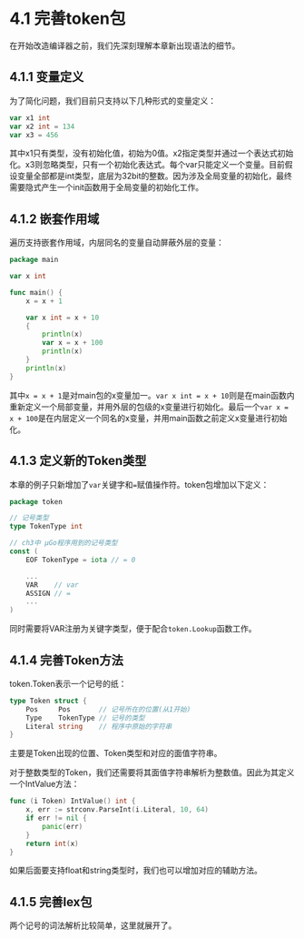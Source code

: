 # 4.1 完善token包

在开始改造编译器之前，我们先深刻理解本章新出现语法的细节。

## 4.1.1 变量定义

为了简化问题，我们目前只支持以下几种形式的变量定义：

```go
var x1 int
var x2 int = 134
var x3 = 456
```

其中x1只有类型，没有初始化值，初始为0值。x2指定类型并通过一个表达式初始化。x3则忽略类型，只有一个初始化表达式。每个var只能定义一个变量。目前假设变量全部都是int类型，底层为32bit的整数。因为涉及全局变量的初始化，最终需要隐式产生一个init函数用于全局变量的初始化工作。

## 4.1.2 嵌套作用域

遍历支持嵌套作用域，内层同名的变量自动屏蔽外层的变量：

```go
package main

var x int

func main() {
	x = x + 1

	var x int = x + 10
	{
		println(x)
		var x = x + 100
		println(x)
	}
	println(x)
}
```

其中`x = x + 1`是对main包的x变量加一。`var x int = x + 10`则是在main函数内重新定义一个局部变量，并用外层的包级的x变量进行初始化。最后一个`var x = x + 100`是在内层定义一个同名的x变量，并用main函数之前定义x变量进行初始化。

## 4.1.3 定义新的Token类型

本章的例子只新增加了`var`关键字和`=`赋值操作符。token包增加以下定义：

```go
package token

// 记号类型
type TokenType int

// ch3中 µGo程序用到的记号类型
const (
	EOF TokenType = iota // = 0

	...
	VAR    // var
	ASSIGN // =
	...
)
```

同时需要将VAR注册为关键字类型，便于配合`token.Lookup`函数工作。

## 4.1.4 完善Token方法

token.Token表示一个记号的纸：

```go
type Token struct {
	Pos     Pos       // 记号所在的位置(从1开始)
	Type    TokenType // 记号的类型
	Literal string    // 程序中原始的字符串
}
```

主要是Token出现的位置、Token类型和对应的面值字符串。

对于整数类型的Token，我们还需要将其面值字符串解析为整数值。因此为其定义一个IntValue方法：

```go
func (i Token) IntValue() int {
	x, err := strconv.ParseInt(i.Literal, 10, 64)
	if err != nil {
		panic(err)
	}
	return int(x)
}
```

如果后面要支持float和string类型时，我们也可以增加对应的辅助方法。

## 4.1.5 完善lex包

两个记号的词法解析比较简单，这里就展开了。

